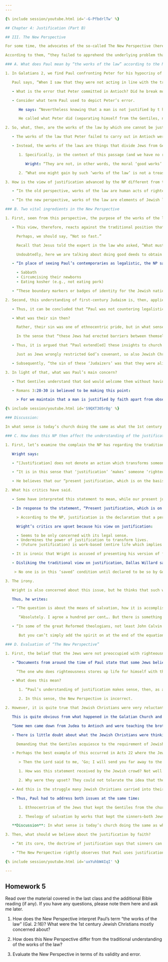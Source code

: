 ```yaml
---
---

{% include session/youtube.html id='-G-PfbdrlTw' %}

## Chapter 4: Justification (Part B)

## III. The New Perspective

For some time, the advocates of the so-called The New Perspective (here after NP) have claimed that “the church, both Catholic and Protestant, has misunderstood the biblical teaching of justification for most of its history.”

According to them, “they failed to apprehend the underlying problem that Paul was addressing in his epistles to the Galatians and to the Romans.”2

### A. What does Paul mean by “the works of the law” according to the NP?

1. In Galatians 2, we find Paul confronting Peter for his hypocrisy of withdrawing himself from fellowshipping with the Gentiles in Antioch.

   Paul says, “When I saw that they were not acting in line with the truth of the gospel, I said to Peter in front of them all, “You are a Jew, yet you live like a Gentile and not like a Jew. How is it, then, that you force Gentiles to follow Jewish customs?” (Gal. 2:14).

   - What is the error that Peter committed in Antioch? Did he break moral laws? No.

   - Consider what term Paul used to depict Peter’s error.

      He says: “Nevertheless knowing that a man is not justified by t he works of the Law (ergōn nomou: works of law) but through faith in Christ Jesus, even we have believed in Christ Jesus, so that we may be justified by faith in Christ and not by the works of the Law; since by the works of the Law no flesh will be justified” (Gal. 2:16 NASB).

      He called what Peter did (separating himself from the Gentiles, not eating with them) as “the works of the law.”

2. So, what, then, are the works of the law by which one cannot be justified?

   - The works of the law that Peter failed to carry out in Antioch were not moral “good works” or violating the Ten Commandments of the Lord.

   - Instead, the works of the laws are things that divide Jews from Gentiles.

      1. Specifically, in the context of this passage (and we have no right to read Galatians 2:16 other than in the context of verses 11-15), the “works of the law” refer to the fact that “Jews do not eat with Gentiles.”

         Wright: “They are not, in other words, the moral ‘good works’ which the Reformation tradition loves to hate.”

      2. “What one might gain by such ‘works of the law’ is not a treasury of moral merit, but the assured status of belonging to God’s people, separated from the rest of humankind.”

3. How is the view of justification advanced by the NP different from the traditional view?

   - “In the old perspective, works of the law are human acts of righteousness” (e.g., moral merits, good deeds, etc.) “performed in order to gain credit before God”

   - “In the new perspective, works of the law are elements of Jewish law that accentuates Jewish privilege and mark out Israel from other nations.”

### B. Two vital ingredients in the New Perspective

1. First, seen from this perspective, the purpose of the works of the law was to maintain the identity of the Jewish nation as a covenanted people.

   - This view, therefore, reacts against the traditional position that the Jews in the first century believed they could amass merits before God by doing good deeds.

     Perhaps, we should say, “Not so fast.”

     Recall that Jesus told the expert in the law who asked, “What must I do to inherit eternal life,” “Do this [Love your neighbor as yourself] and you will live.” “But he wanted to JUSTIFY himself, so he asked Jesus, ‘And who is my neighbor’” (Lk. 10:25-9).

     Undoubtedly, here we are talking about doing good deeds to obtain eternal life, instead of accentuating the specialness of the Jewish nation.

   - “In place of seeing Paul’s contemporaries as legalistic, the NP says that the concern in early Judaism was to maintain the identity of the Jewish nation, especially through observing the following three things”6:

     - Sabbath
     - Circumcising their newborns
     - Eating kosher (e.g., not eating pork)

   - “These boundary markers or badges of identity for the Jewish nation distinguished them as belonging to God’s covenant people.”

2. Second, this understanding of first-century Judaism is, then, applied to Paul.

   - Thus, it can be concluded that “Paul was not countering legalistic Jewish individuals who were attempting to earn their salvation through works-righteousness.”

   - What was their sin then?

     Rather, their sin was one of ethnocentric pride, but in what sense?

     In the sense that “these Jews had erected barriers between themselves and their Gentile brother and sisters by insisting that, along with faith in Jesus, the Gentiles must also follow such specifically Jewish ceremonial practices as circumcision, the kosher dietary laws, and Sabbath observance.”

   - Thus, it is argued that “Paul extend[ed] these insights to church relations.

     Just as Jews wrongly restricted God’s covenant, so also Jewish Christians wrongly insisted that Gentile Christians needed to observe the law to be full- fledged disciples” or to be considered as believers, period.

   - Subsequently, “the sin of these ‘Judaizers’ was that they were alienating themselves from their fellow believers in a spirit of ethnic exclusivism and pride, not that they were attempting to earn salvation in relation to God through moral effort.”11

3. In light of that, what was Paul’s main concern?

   - That Gentiles understand that God would welcome them without having to observe Jewish practices (kosher food and circumcision).

   - Romans 3:28-30 is believed to be making this point:

     > For we maintain that a man is justified by faith apart from observing the law (ergōn nomou: works of law). 29 Is God the God of Jews only? Is he not the God of Gentiles too? Yes, of Gentiles too, 30 since there is only one God, who will justify the circumcised by faith and the uncircumcised through that same faith.

{% include session/youtube.html id='S9QXT305rBg' %}

### Discussion:

In what sense is today’s church doing the same as what the 1st century Jewish Christians did to make some people feel very uncomfortable about coming to our church?

### C. How does this NP then affect the understanding of the justification by faith?

1. First, let’s examine the complain the NP has regarding the traditional view on the justification (from the Greek root dikaioō) by faith.

   Wright says:

   - “[Justification] does not denote an action which transforms someone so much as a declaration which grants them a status. It is the status of the person which is transformed by the action of ‘justification’, not the character.”

   - “It is in this sense that ‘justification’ ‘makes’ someone ‘righteous,’ just as the officiant at a wedding service might be said to ‘make’ the couple husband and wife—a change of status, accompanied by a steady transformation of the heart (it is hoped), but a real change of status even if both parties are entering the union out of pure convenience.”13

   - He believes that our “present justification, which is on the basis of faith, anticipates our future justification that will take place on the day of judgment, which is ‘on the basis of the entire life.’”

2. What his critics have said.

   - Some have interpreted this statement to mean, while our present justification is by faith, our future justification is, in some sense, by works, a view that Wright himself eschews since the works are produced in the power of the Holy Spirit.”15

   - In response to the statement, “Present justification, which is on the basis of faith, anticipates our future justification that will take place on the Day of Judgment,” Wright’s critics have said:

     > According to the NP, justification is the declaration that a person is in the covenant family. Accordingly, ‘righteousness’ is simply a statement of that person’s status. He or she is not regarded as morally virtuous (whether through an inherent or an imputed righteousness), but is simply declared to be in the covenant.

     Wright’s critics are upset because his view on justification:

     - Seems to be only concerned with its legal sense.
     - Undermines the power of justification to transform lives.
     - (Future justification) is work-based (entire life which implies work).

   - It is ironic that Wright is accused of presenting his version of forensic or legal condition of justification, instead of transformation of vital reality or character, since that was his complaint against the traditional view on justification.

   - Disliking the traditional view on justification, Dallas Willard said (sarcastically):

    > No one is in this ‘saved’ condition until declared to be so by God. We do not enter it by something that happens to us, or in virtue of a reality that moves into place in our life, even if that reality is God himself.

3. The irony.

   Wright is also concerned about this issue, but he thinks that such work is done more by the Holy Spirit than the belief in the imputed righteousness of Christ.

   Thus, he writes:

   - “The question is about the means of salvation, how it is accomplished. [The Reformed theology] has said that salvation is accomplished by the sovereign grace of God, operating through the death of Jesus Christ in our place and on our behalf, and appropriated through faith alone.”

      “Absolutely. I agree a hundred per cent…. But there is something missing—or rather, someone missing. Where is the Holy Spirit?”18

   - “In some of the great Reformed theologians, not least John Calvin himself, the work of the spirit is every bit as important as the work of the son.

      But you can’t simply add the spirit on at the end of the equation and hope it will still have the same shape. Part of my plea in this book is for the spirit’s work to be taken seriously.”19

### D. Evaluation of “The New Perspective”

1. First, the belief that the Jews were not preoccupied with righteousness obtained from works of the law is not necessarily true.

   - “Documents from around the time of Paul state that some Jews believed obedience to the law was rewarded on the final day with salvation:

     “The one who does righteousness stores up life for himself with the Lord” (Psalms of Solomon, c. 50 B.C.). “Miracles, however, will appear at their own time to those who are saved by their works” (2 Baruch, c. A.D. 100).

   - What does this mean?

      1. “Paul’s understanding of justification makes sense, then, as a criticism of the observance of the law as a whole (not just circumcision, Sabbath observance, and food laws) as the means to eternal life.”21

      2. In this sense, the New Perspective is incorrect.

2. However, it is quite true that Jewish Christians were very reluctant to eliminate all aspects of Judaism from the new faith.

   This is quite obvious from what happened in the Galatian Church and what the men from James had proclaimed in Antioch:

   “Some men came down from Judea to Antioch and were teaching the brothers: ‘Unless you are circumcised, according to the custom taught by Moses, you cannot be saved’” (Acts 15:1).

   - There is little doubt about what the Jewish Christians were thinking:

     Demanding that the Gentiles acquiesce to the requirement of Jewish laws (e.g., circumcision) in order to keep as many of them from joining the new faith.

   - Perhaps the best example of this occurred in Acts 22 where the Jews were quite willing to let Paul speak to them about his mission until he said,

      > Then the Lord said to me, ‘Go; I will send you far away to the Gentiles’ (22:21).

      1. How was this statement received by the Jewish crowd? Not well. “The crowd listened to Paul until he said this. Then they raised their voices and shouted, ‘Rid the earth of him! He’s not fit to live!’” (Acts 22:22).

      2. Why were they upset? They could not tolerate the idea that their God wanted to share His blessing with the Gentiles.

   - And this is the struggle many Jewish Christians carried into their new faith, not always successful in handling it. The result of this type of theology in the Church would have kept the Gentiles out of the NT covenant! Paul would have none of it!

   - Thus, Paul had to address both issues at the same time:

      1. Ethnocentrism of the Jews that kept the Gentiles from the church

      2. Theology of salvation by works that kept the sinners—both Jews and Gentiles— from being made righteous by God through Christ (Rom. 5:1).

   **Discussion**: In what sense is today’s church doing the same as what the 1st century Jewish Christians that kept the nations from receiving God’s blessing in Christ?

3. Then, what should we believe about the justification by faith?

   - “At its core, the doctrine of justification says that sinners can be miraculously reckoned righteous before God. This happens for all who believe and has nothing to do with observance of the law, which for sinners is impossible”

   - “The New Perspective rightly observes that Paul uses justification to argue that Gentile Christians need not take on the yoke of the law and that Jewish Christians and Gentile Christians should live together in harmony.”23

{% include session/youtube.html id='uxYuhbW4IqI' %}

---
```

## Homework 5

Read over the material covered in the last class and the additional Bible reading (if any). If you have any questions, please note them here and ask me later.

1. How does the New Perspective interpret Paul’s term “the works of the law” (Gal. 2:16)? What were the 1st century Jewish Christians mostly concerned about?

2. How does this New Perspective differ from the traditional understanding of the works of the law?

3. Evaluate the New Perspective in terms of its validity and error.
